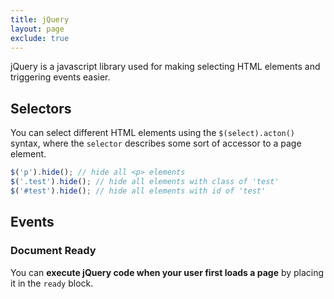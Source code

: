 ```yaml
---
title: jQuery
layout: page
exclude: true
---
```

jQuery is a javascript library used for making selecting HTML elements and triggering events easier.

## Selectors

You can select different HTML elements using the `$(select).acton()` syntax, where the `selector` describes some sort of accessor to a page element.
```js
$('p').hide(); // hide all <p> elements
$('.test').hide(); // hide all elements with class of 'test'
$('#test').hide(); // hide all elements with id of 'test'
```

## Events

### Document Ready

You can **execute jQuery code when your user first loads a page** by placing it in the `ready` block.
<!--stackedit_data:
eyJoaXN0b3J5IjpbMTU0MDA1NDUyMSwxOTgwNzY3NTM3LDExNT
c3NDM0MzRdfQ==
-->